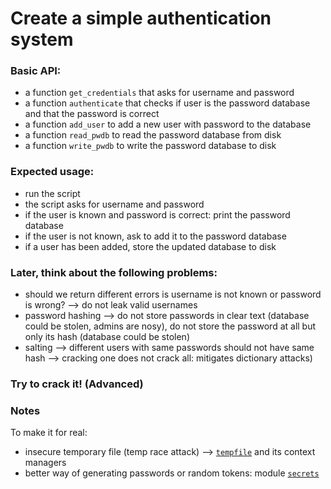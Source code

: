 # Create a simple authentication system

### Basic API:
  - a function `get_credentials` that asks for username and password
  - a function `authenticate` that checks if user is the password database and that the password is correct
  - a function `add_user` to add a new user with password to the database
  - a function `read_pwdb` to read the password database from disk
  - a function `write_pwdb` to write the password database to disk

### Expected usage:
  - run the script
  - the script asks for username and password
  - if the user is known and password is correct: print the password database
  - if the user is not known, ask to add it to the password database
  - if a user has been added, store the updated database to disk

### Later, think about the following problems:
  - should we return different errors is username is not known or password is wrong? ⟶ do not leak valid usernames
  - password hashing ⟶ do not store passwords in clear text (database could be stolen, admins are nosy), do not store the password at all but only its hash (database could be stolen)
  - salting ⟶ different users with same passwords should not have same hash ⟶ cracking one does not crack all: mitigates dictionary attacks)

### Try to crack it! (Advanced)

### Notes 
To make it for real:
  - insecure temporary file (temp race attack) ⟶ [`tempfile`](https://docs.python.org/3/library/tempfile.html) and its context managers
  - better way of generating passwords or random tokens: module [`secrets`](https://docs.python.org/3/library/secrets.html)

